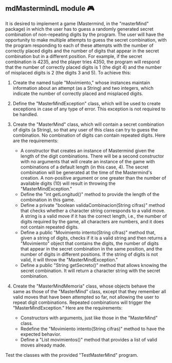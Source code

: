 ## mdMastermindL module 🎮

It is desired to implement a game (Mastermind, in the "masterMind" package) in which the user has to guess a randomly generated secret combination of non-repeating digits by the program. The user will have the opportunity to make multiple attempts to guess the secret combination, with the program responding to each of these attempts with the number of correctly placed digits and the number of digits that appear in the secret combination but in a different position. For example, if the secret combination is 4235, and the player tries 4350, the program will respond that the number of correctly placed digits is 1 (the digit 4) and the number of misplaced digits is 2 (the digits 3 and 5). To achieve this:

1) Create the named tuple "Movimiento," whose instances maintain information about an attempt (as a String) and two integers, which indicate the number of correctly placed and misplaced digits.

2) Define the "MasterMindException" class, which will be used to create exceptions in case of any type of error. This exception is not required to be handled.

3) Create the "MasterMind" class, which will contain a secret combination of digits (a String), so that any user of this class can try to guess the combination. No combination of digits can contain repeated digits. Here are the requirements:

   - A constructor that creates an instance of Mastermind given the length of the digit combinations. There will be a second constructor with no arguments that will create an instance of the game with combinations of a default length (in this case, 4). The secret combination will be generated at the time of the Mastermind's creation. A non-positive argument or one greater than the number of available digits (10) will result in throwing the "MasterMindException."
   - Define the "int getLongitud()" method to provide the length of the combination in this game.
   - Define a private "boolean validaCombinacion(String cifras)" method that checks whether a character string corresponds to a valid move. A string is a valid move if it has the correct length, i.e., the number of digits required by the game, all characters are numbers, and it does not contain repeated digits.
   - Define a public "Movimiento intento(String cifras)" method that, given a string of digits, checks if it is a valid string and then returns a "Movimiento" object that contains the digits, the number of digits that appear in the secret combination in the same position, and the number of digits in different positions. If the string of digits is not valid, it will throw the "MasterMindException."
   - Define a public "String getSecreto()" method that allows knowing the secret combination. It will return a character string with the secret combination.

4) Create the "MasterMindMemoria" class, whose objects behave the same as those of the "MasterMind" class, except that they remember all valid moves that have been attempted so far, not allowing the user to repeat digit combinations. Repeated combinations will trigger the "MasterMindException." Here are the requirements:

   - Constructors with arguments, just like those in the "MasterMind" class.
   - Redefine the "Movimiento intento(String cifras)" method to have the expected behavior.
   - Define a "List<Movimiento> movimientos()" method that provides a list of valid moves already made.

Test the classes with the provided "TestMasterMind" program.

